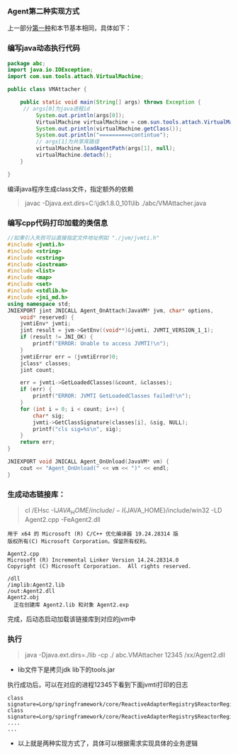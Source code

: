 ### Agent第二种实现方式
上一部分[第一种](https://github.com/xiongzhenggang/xiongzhenggang.github.io/blob/master/jvm%E7%9B%B8%E5%85%B3/jvmti%E4%B9%8B%E5%88%9D%E8%A7%81.md)和本节基本相同，具体如下：

### 编写java动态执行代码
```java
package abc;
import java.io.IOException;
import com.sun.tools.attach.VirtualMachine;

public class VMAttacher {

    public static void main(String[] args) throws Exception {
	 // args[0]为java进程id
         System.out.println(args[0]);
         VirtualMachine virtualMachine = com.sun.tools.attach.VirtualMachine.attach(args[0]);
         System.out.println(virtualMachine.getClass());
         System.out.println("==========contintue");
         // args[1]为共享库路径
         virtualMachine.loadAgentPath(args[1], null);
         virtualMachine.detach();
    }

}

```
编译java程序生成class文件，指定额外的依赖
>javac -Djava.ext.dirs=C:\jdk1.8.0_101\lib ./abc/VMAttacher.java
### 编写cpp代码打印加载的类信息
```cpp
//如果引入失败可以直接指定文件地址例如 "./jvm/jvmti.h"
#include <jvmti.h>
#include <string>
#include <cstring>
#include <iostream>
#include <list>
#include <map>
#include <set>
#include <stdlib.h>
#include <jni_md.h>
using namespace std;
JNIEXPORT jint JNICALL Agent_OnAttach(JavaVM* jvm, char* options,
	void* reserved) {
	jvmtiEnv* jvmti;
	jint result = jvm->GetEnv((void**)&jvmti, JVMTI_VERSION_1_1);
	if (result != JNI_OK) {
		printf("ERROR: Unable to access JVMTI!\n");
	}
	jvmtiError err = (jvmtiError)0;
	jclass* classes;
	jint count;

	err = jvmti->GetLoadedClasses(&count, &classes);
	if (err) {
		printf("ERROR: JVMTI GetLoadedClasses failed!\n");
	}
	for (int i = 0; i < count; i++) {
		char* sig;
		jvmti->GetClassSignature(classes[i], &sig, NULL);
		printf("cls sig=%s\n", sig);
	}
	return err;
}

JNIEXPORT void JNICALL Agent_OnUnload(JavaVM* vm) {
	cout << "Agent_OnUnload(" << vm << ")" << endl;
}
```
### 生成动态链接库：
>cl /EHsc -I${JAVA_HOME}/include/ -I${JAVA_HOME}/include/win32 -LD  Agent2.cpp -FeAgent2.dll
```
用于 x64 的 Microsoft (R) C/C++ 优化编译器 19.24.28314 版
版权所有(C) Microsoft Corporation。保留所有权利。

Agent2.cpp
Microsoft (R) Incremental Linker Version 14.24.28314.0
Copyright (C) Microsoft Corporation.  All rights reserved.

/dll
/implib:Agent2.lib
/out:Agent2.dll
Agent2.obj
  正在创建库 Agent2.lib 和对象 Agent2.exp
```
完成，后动态启动加载该链接库到对应的jvm中

### 执行
>java -Djava.ext.dirs=./lib -cp ./ abc.VMAttacher 12345 /xx/Agent2.dll
* lib文件下是拷贝jdk lib下的tools.jar

执行成功后，可以在对应的进程12345下看到下面jvmti打印的日志
```
class signature=Lorg/springframework/core/ReactiveAdapterRegistry$ReactorRegistrar$$Lambda$517/1273048940;
class signature=Lorg/springframework/core/ReactiveAdapterRegistry$ReactorRegistrar$$Lambda$516/375201108;
....
...
```

* 以上就是两种实现方式了，具体可以根据需求实现具体的业务逻辑
